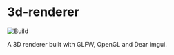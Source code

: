 # 3d-renderer
![Build](https://github.com/guyus15/3d-renderer/actions/workflows/build.yml/badge.svg)

A 3D renderer built with GLFW, OpenGL and Dear imgui.
